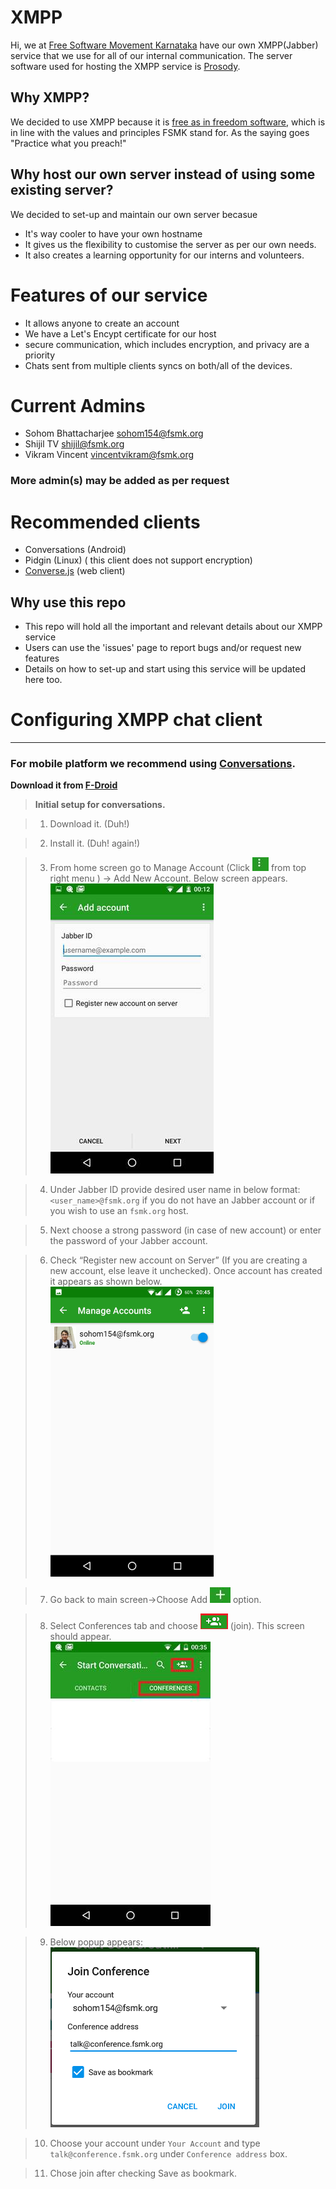 # XMPP

Hi, we at [Free Software Movement Karnataka](https://fsmk.org) have our own XMPP(Jabber) service that we use for all of our internal communication. 
The server software used for hosting the XMPP service is [Prosody](https://prosody.im). 

## Why XMPP?
We decided to use XMPP because it is [free as in freedom software](https://www.fsf.org/about/what-is-free-software), which is in line with the values and principles FSMK stand for. As the saying goes "Practice what you preach!"

## Why host our own server instead of using some existing server?
We decided to set-up and maintain our own server becasue 
- It's way cooler to have your own hostname
- It gives us the flexibility to customise the server as per our own needs.
- It also creates a learning opportunity for our interns and volunteers.

# Features of our service
- It allows anyone to create an account
- We have a Let's Encypt certificate for our host
- secure communication, which includes encryption, and privacy are a priority
- Chats sent from multiple clients syncs on both/all of the devices. 

# Current Admins
- Sohom Bhattacharjee <sohom154@fsmk.org>
- Shijil TV <shijil@fsmk.org>
- Vikram Vincent <vincentvikram@fsmk.org>

### More admin(s) may be added as per request


# Recommended clients
- Conversations (Android)
- Pidgin (Linux) ( this client does not support encryption)
- [Converse.js](https://conversejs.org/) (web client)

## Why use this repo
- This repo will hold all the important and relevant details about our XMPP service
- Users can use the 'issues' page to report bugs and/or request new features
- Details on how to set-up and start using this service will be updated here too.


# Configuring XMPP chat client </u>
___

### __For mobile platform we recommend using [Conversations](https://conversations.im/).__
__Download it from [F-Droid]((https://f-droid.org/repository/browse/?fdid=eu.siacs.conversations))__

> __Initial setup for conversations.__

> 1. Download it. (Duh!)

> 2. Install it. (Duh! again!)

> 3. From home screen go to Manage Account (Click ![image002](assets/image002.jpg) from top right menu   ) -> Add New 
Account. Below screen appears.<br>
![image004](assets/image004.jpg)

> 4. Under Jabber ID  provide desired user name in below format: `<user_name>@fsmk.org` if you do not have an Jabber account or if you wish to use an `fsmk.org` host. 

> 5. Next choose a strong password (in case of new account) or enter the password of your Jabber account.

> 6. Check “Register new account on Server” (If you are creating a new account, else leave it unchecked). Once account has created it appears as shown below. <br>![image006](assets/image006.jpg)

> 7. Go back to main screen->Choose Add ![image008](assets/image008.jpg)  option.

> 8. Select Conferences tab and choose ![image009](assets/image009.png) (join). This screen should appear.
> <br>![image011](assets/image011.jpg)

> 9. Below popup appears:
<br>![image012](assets/image012.png)

> 10. Choose your account under `Your Account` and type `talk@conference.fsmk.org` under `Conference address` box.

> 11. Chose join after checking Save as bookmark.


